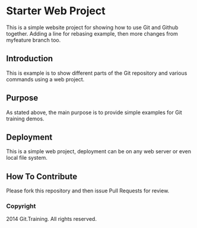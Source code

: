 # Starter Web Project 

This is a simple website project for
showing how to use Git and Github together. Adding a line for rebasing example, then more changes from myfeature branch too.

## Introduction 

This is example is to show different parts
of the Git repository and various commands
using a web project.

## Purpose

As stated above, the main purpose is to
provide simple examples for Git training
demos.

## Deployment

This is a simple web project, deployment
can be on any web server or even local
file system.

## How To Contribute

Please fork this repository and then issue Pull Requests for review.

### Copyright 

2014 Git.Training. All rights reserved.